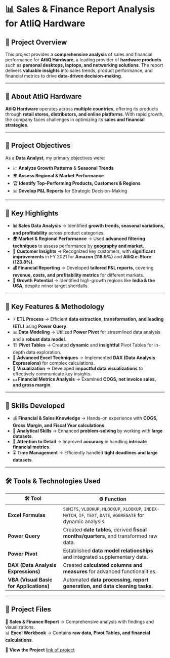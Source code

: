 # 📊 Sales & Finance Report Analysis for AtliQ Hardware

## 📌 Project Overview

This project provides a **comprehensive analysis** of sales and financial performance for **AtliQ Hardware**, a leading provider of **hardware products** such as **personal desktops, laptops, and networking solutions**. The report delivers **valuable insights** into sales trends, product performance, and financial metrics to drive **data-driven decision-making**.

---

## 🔷 About AtliQ Hardware

**AtliQ Hardware** operates across **multiple countries**, offering its products through **retail stores, distributors, and online platforms**. With rapid growth, the company faces challenges in optimizing its **sales and financial strategies**.

---

## 🎯 Project Objectives

As a **Data Analyst**, my primary objectives were:

- 📈 **Analyze Growth Patterns** & **Seasonal Trends**
- 🌍 **Assess Regional & Market Performance**
- 🏆 **Identify Top-Performing Products, Customers & Regions**
- 📊 **Develop P&L Reports** for Strategic Decision-Making

---

## 🔷 Key Highlights

- **📊 Sales Data Analysis** → Identified **growth trends, seasonal variations, and profitability** across product categories.
- **🌍 Market & Regional Performance** → Used **advanced filtering techniques** to assess performance by **geography and market**.
- **👥 Customer Insights** → Recognized key customers, with **significant improvements** in FY 2021 for **Amazon (118.9%)** and **AtliQ e-Store (123.8%)**.
- **💰 Financial Reporting** → Developed **tailored P&L reports**, covering **revenue, costs, and profitability metrics** for different markets.
- **🚀 Growth Potential** → Identified high-growth regions like **India & the USA**, despite minor target shortfalls.

---

## 🔑 Key Features & Methodology

- ⚡ **ETL Process** → Efficient **data extraction, transformation, and loading (ETL)** using **Power Query**.
- 📊 **Data Modeling** → Utilized **Power Pivot** for streamlined data analysis and a **robust data model**.
- 🏗 **Pivot Tables** → Created **dynamic** and **insightful** Pivot Tables for in-depth data exploration.
- 🧮 **Advanced Excel Techniques** → Implemented **DAX (Data Analysis Expressions)** for complex calculations.
- 🎨 **Visualization** → Developed **impactful data visualizations** to effectively communicate key insights.
- 💵 **Financial Metrics Analysis** → Examined **COGS, net invoice sales, and gross margin**.

---

## 🌈 Skills Developed

- 💰 **Financial & Sales Knowledge** → Hands-on experience with **COGS, Gross Margin, and Fiscal Year calculations**.
- 🔎 **Analytical Skills** → Enhanced **problem-solving** by working with **large datasets**.
- 🎯 **Attention to Detail** → Improved **accuracy** in handling **intricate financial metrics**.
- ⏳ **Time Management** → Efficiently handled **tight deadlines and large datasets**.

---

## 🛠️ Tools & Technologies Used

| 🛠️ Tool | ⚙️ Function |
|---------|------------|
| **Excel Formulas** | `SUMIFS`, `VLOOKUP`, `HLOOKUP`, `XLOOKUP`, `INDEX-MATCH`, `IF`, `TEXT`, `DATE`, `AGGREGATE` for dynamic analysis. |
| **Power Query** | Created **date tables**, derived **fiscal months/quarters**, and transformed raw data. |
| **Power Pivot** | Established **data model relationships** and integrated supplementary data. |
| **DAX (Data Analysis Expressions)** | Created **calculated columns and measures** for advanced functionalities. |
| **VBA (Visual Basic for Applications)** | Automated **data processing, report generation, and data cleaning tasks**. |

---

## 📂 Project Files

📑 **Sales & Finance Report** → Comprehensive analysis with findings and visualizations.  
📊 **Excel Workbook** → Contains **raw data, Pivot Tables, and financial calculations**.

🚀 **View the Project** [link of project](https://github.com/SMIT299/Sales-Finance-Report-Analysis/tree/main)
